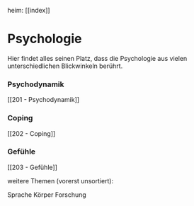 heim: [[index]]
# Psychologie

Hier findet alles seinen Platz, dass die Psychologie aus vielen unterschiedlichen Blickwinkeln berührt.

### Psychodynamik
[[201 - Psychodynamik]]

### Coping
[[202 - Coping]]

### Gefühle
[[203 - Gefühle]]


weitere Themen (vorerst unsortiert):

Sprache
Körper
Forschung




